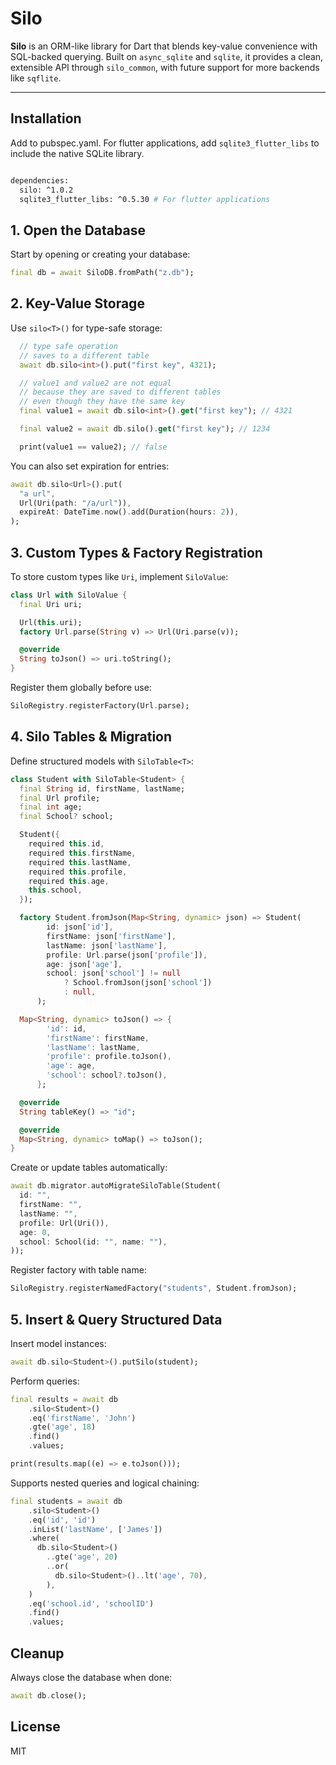 # Silo

**Silo** is an ORM-like library for Dart that blends key-value convenience with SQL-backed querying. Built on `async_sqlite` and `sqlite`, it provides a clean, extensible API through `silo_common`, with future support for more backends like `sqflite`.

---

## Installation
Add to pubspec.yaml. For flutter applications, add `sqlite3_flutter_libs` to include the native SQLite library.

```sh

dependencies:
  silo: ^1.0.2
  sqlite3_flutter_libs: ^0.5.30 # For flutter applications

```

## 1. Open the Database

Start by opening or creating your database:

```dart
final db = await SiloDB.fromPath("z.db");
```

## 2. Key-Value Storage

Use `silo<T>()` for type-safe storage:

```dart
  // type safe operation
  // saves to a different table
  await db.silo<int>().put("first key", 4321);

  // value1 and value2 are not equal
  // because they are saved to different tables
  // even though they have the same key
  final value1 = await db.silo<int>().get("first key"); // 4321

  final value2 = await db.silo().get("first key"); // 1234

  print(value1 == value2); // false
```

You can also set expiration for entries:

```dart
await db.silo<Url>().put(
  "a url",
  Url(Uri(path: "/a/url")),
  expireAt: DateTime.now().add(Duration(hours: 2)),
);
```

## 3. Custom Types & Factory Registration

To store custom types like `Uri`, implement `SiloValue`:

```dart
class Url with SiloValue {
  final Uri uri;

  Url(this.uri);
  factory Url.parse(String v) => Url(Uri.parse(v));

  @override
  String toJson() => uri.toString();
}
```

Register them globally before use:

```dart
SiloRegistry.registerFactory(Url.parse);
```

## 4. Silo Tables & Migration

Define structured models with `SiloTable<T>`:

```dart
class Student with SiloTable<Student> {
  final String id, firstName, lastName;
  final Url profile;
  final int age;
  final School? school;

  Student({
    required this.id,
    required this.firstName,
    required this.lastName,
    required this.profile,
    required this.age,
    this.school,
  });

  factory Student.fromJson(Map<String, dynamic> json) => Student(
        id: json['id'],
        firstName: json['firstName'],
        lastName: json['lastName'],
        profile: Url.parse(json['profile']),
        age: json['age'],
        school: json['school'] != null
            ? School.fromJson(json['school'])
            : null,
      );

  Map<String, dynamic> toJson() => {
        'id': id,
        'firstName': firstName,
        'lastName': lastName,
        'profile': profile.toJson(),
        'age': age,
        'school': school?.toJson(),
      };

  @override
  String tableKey() => "id";

  @override
  Map<String, dynamic> toMap() => toJson();
}
```

Create or update tables automatically:

```dart
await db.migrator.autoMigrateSiloTable(Student(
  id: "",
  firstName: "",
  lastName: "",
  profile: Url(Uri()),
  age: 0,
  school: School(id: "", name: ""),
));
```

Register factory with table name:

```dart
SiloRegistry.registerNamedFactory("students", Student.fromJson);
```

## 5. Insert & Query Structured Data

Insert model instances:

```dart
await db.silo<Student>().putSilo(student);
```

Perform queries:

```dart
final results = await db
    .silo<Student>()
    .eq('firstName', 'John')
    .gte('age', 18)
    .find()
    .values;

print(results.map((e) => e.toJson()));
```

Supports nested queries and logical chaining:

```dart
final students = await db
    .silo<Student>()
    .eq('id', 'id')
    .inList('lastName', ['James'])
    .where(
      db.silo<Student>()
        ..gte('age', 20)
        ..or(
          db.silo<Student>()..lt('age', 70),
        ),
    )
    .eq('school.id', 'schoolID')
    .find()
    .values;
```

## Cleanup

Always close the database when done:

```dart
await db.close();
```

## License

MIT

